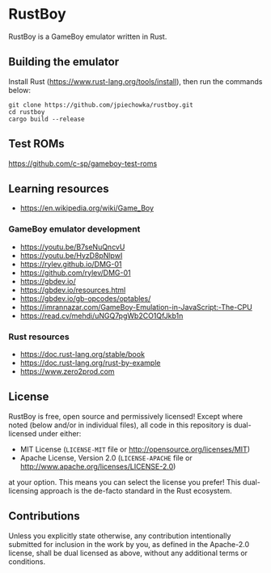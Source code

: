 # RustBoy

RustBoy is a GameBoy emulator written in Rust.

## Building the emulator

Install Rust (https://www.rust-lang.org/tools/install), then run the commands below:

```
git clone https://github.com/jpiechowka/rustboy.git
cd rustboy
cargo build --release
```

## Test ROMs
https://github.com/c-sp/gameboy-test-roms

## Learning resources

* https://en.wikipedia.org/wiki/Game_Boy

### GameBoy emulator development
* https://youtu.be/B7seNuQncvU
* https://youtu.be/HyzD8pNlpwI
* https://rylev.github.io/DMG-01
* https://github.com/rylev/DMG-01
* https://gbdev.io/
* https://gbdev.io/resources.html
* https://gbdev.io/gb-opcodes/optables/
* https://imrannazar.com/GameBoy-Emulation-in-JavaScript:-The-CPU
* https://read.cv/mehdi/uNGQ7pgWb2CO1QfJkb1n

### Rust resources
* https://doc.rust-lang.org/stable/book
* https://doc.rust-lang.org/rust-by-example
* https://www.zero2prod.com

## License
RustBoy is free, open source and permissively licensed! Except where noted (below and/or in individual files), all code in this repository is dual-licensed under either:

* MIT License (`LICENSE-MIT` file or http://opensource.org/licenses/MIT)
* Apache License, Version 2.0 (`LICENSE-APACHE` file or http://www.apache.org/licenses/LICENSE-2.0)

at your option. This means you can select the license you prefer! This dual-licensing approach is the de-facto standard in the Rust ecosystem.

## Contributions
Unless you explicitly state otherwise, any contribution intentionally submitted for inclusion in the work by you, as defined in the Apache-2.0 license, shall be dual licensed as above, without any additional terms or conditions.

